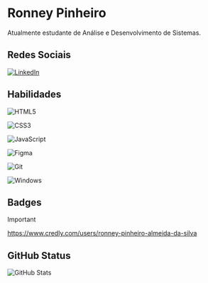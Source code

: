 # Ronney Pinheiro

Atualmente estudante de Análise e Desenvolvimento de Sistemas.

## Redes Sociais 
[![LinkedIn](https://img.shields.io/badge/LinkedIn-45562d?style=for-the-badge&logo=linkedin&logoColor=white)](www.linkedin.com/in/ronney-pinheiro-almeida-da-silva-428ba4319)

## Habilidades

![HTML5](https://img.shields.io/badge/HTML5-45562d?style=for-the-badge&logo=html5&logoColor=)

![CSS3](https://img.shields.io/badge/CSS3-45562d?style=for-the-badge&logo=css3&logoColor=)

![JavaScript](https://img.shields.io/badge/JavaScript-45562d?style=for-the-badge&logo=javascript&logoColor=)

![Figma](https://img.shields.io/badge/Figma-45562d?style=for-the-badge&logo=figma&logoColor=figma)

![Git](https://img.shields.io/badge/GIT-45562d?style=for-the-badge&logo=git&logoColor=)

![Windows](https://img.shields.io/badge/Windows-45562d?style=for-the-badge&logo=windows&logoColor=2CA5E0)

## Badges
> [!IMPORTANT]
> https://www.credly.com/users/ronney-pinheiro-almeida-da-silva


## GitHub Status

![GitHub Stats](https://github-readme-stats.vercel.app/api?username=musasPI&theme=transparent&bg_color=45562d&border_color=30A3DC&show_icons=true&icon_color=b1b63a&title_color=d9ddd5&text_color=FFF)

